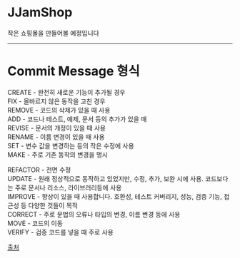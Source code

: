 # JJamShop
작은 쇼핑몰을 만들어볼 예정입니다

<hr>

# Commit Message 형식

CREATE - 완전히 새로운 기능이 추가될 경우
<br>
FIX - 올바르지 않은 동작을 고친 경우
<br>
REMOVE - 코드의 삭제가 있을 때 사용
<br>
ADD - 코드나 테스트, 예제, 문서 등의 추가가 있을 때
<br>
REVISE - 문서의 개정이 있을 때 사용
<br>
RENAME - 이름 변경이 있을 때 사용
<br>
SET - 변수 값을 변경하는 등의 작은 수정에 사용
<br>
MAKE - 주로 기존 동작의 변경을 명시
<br>

REFACTOR - 전면 수정
<br>
UPDATE - 원래 정상적으로 동작하고 있었지만, 수정, 추가, 보완 시에 사용. 코드보다는 주로 문서나 리소스, 라이브러리등에 사용
<br>
IMPROVE - 향상이 있을 때 사용합니다. 호환성, 테스트 커버리지, 성능, 검증 기능, 접근성 등 다양한 것들이 목적
<br>
CORRECT - 주로 문법의 오류나 타입의 변경, 이름 변경 등에 사용
<br>
MOVE - 코드의 이동
<br>
VERIFY - 검증 코드를 넣을 때 주로 사용
<br>

[출처](https://velog.io/@hyeong412/TIL-%EC%A2%8B%EC%9D%80-%EC%BB%A4%EB%B0%8B-%EB%A9%94%EC%84%B8%EC%A7%80-%EC%9E%91%EC%84%B1%ED%95%98%EA%B8%B0-)
